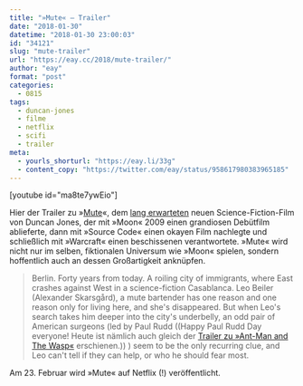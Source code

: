 ```yaml
---
title: "»Mute« – Trailer"
date: "2018-01-30"
datetime: "2018-01-30 23:00:03"
id: "34121"
slug: "mute-trailer"
url: "https://eay.cc/2018/mute-trailer/"
author: "eay"
format: "post"
categories:
  - 0815
tags:
  - duncan-jones
  - filme
  - netflix
  - scifi
  - trailer
meta:
  - yourls_shorturl: "https://eay.li/33g"
  - content_copy: "https://twitter.com/eay/status/958617980383965185"
---
```


\[youtube id="ma8te7ywEio"\]

Hier der Trailer zu »[Mute](http://www.imdb.com/title/tt1464763/)«, dem [lang erwarteten](https://eay.cc/2015/duncan-jones-mute-kommt/) neuen Science-Fiction-Film von Duncan Jones, der mit »Moon« 2009 einen grandiosen Debütfilm ablieferte, dann mit »Source Code« einen okayen Film nachlegte und schließlich mit »Warcraft« einen beschissenen verantwortete. »Mute« wird nicht nur im selben, fiktionalen Universum wie »Moon« spielen, sondern hoffentlich auch an dessen Großartigkeit anknüpfen.

> Berlin. Forty years from today. A roiling city of immigrants, where East crashes against West in a science-fiction Casablanca. Leo Beiler (Alexander Skarsgård), a mute bartender has one reason and one reason only for living here, and she's disappeared. But when Leo's search takes him deeper into the city's underbelly, an odd pair of American surgeons (led by Paul Rudd ((Happy Paul Rudd Day everyone! Heute ist nämlich auch gleich der [Trailer zu »Ant-Man and The Wasp«](https://youtu.be/8_rTIAOohas) erschienen.)) ) seem to be the only recurring clue, and Leo can't tell if they can help, or who he should fear most.

Am 23. Februar wird »Mute« auf Netflix (!) veröffentlicht.
